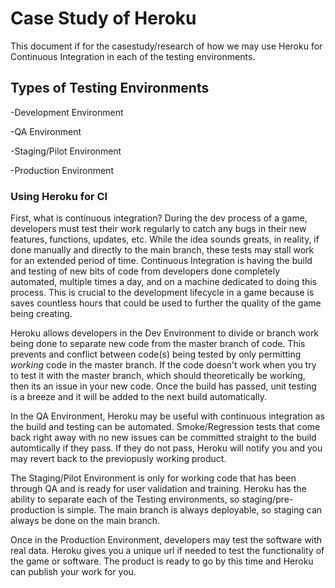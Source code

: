 # Case Study of Heroku

This document if for the casestudy/research of how we may use Heroku for Continuous Integration in each of the testing environments.

## Types of Testing Environments

-Development Environment

-QA Environment

-Staging/Pilot Environment

-Production Environment

### Using Heroku for CI

First, what is continuous integration? During the dev process of a game, developers must test their work regularly to catch any bugs in their new features, functions, updates, etc. While the idea sounds greats, in reality, if done manually and directly to the main branch, these tests may stall work for an extended period of time. Continuous Integration is having the build and testing of new bits of code from developers done completely automated, multiple times a day, and on a machine dedicated to doing this process. This is crucial to the development lifecycle in a game because is saves countless hours that could be used to further the quality of the game being creating.

Heroku allows developers in the Dev Environment to divide or branch work being done to separate new code from the master branch of code. This prevents and conflict between code(s) being tested by only permitting *working* code in the master branch. If the code doesn't work when you try to test it with the master branch, which should theoretically be working, then its an issue in your new code. Once the build has passed, unit testing is a breeze and it will be added to the next build automatically.

In the QA Environment, Heroku may be useful with continuous integration as the build and testing can be automated. Smoke/Regression tests that come back right away with no new issues can be committed straight to the build automtically if they pass. If they do not pass, Heroku will notify you and you may revert back to the previopusly working product.

The Staging/Pilot Environment is only for working code that has been through QA and is ready for user validation and training. Heroku has the ability to separate each of the Testing environments, so staging/pre-production is simple. The main branch is always deployable, so staging can always be done on the main branch.

Once in the Production Environment, developers may test the software with real data. Heroku gives you a unique url if needed to test the functionality of the game or software. The product is ready to go by this time and Heroku can publish your work for you.

